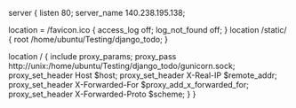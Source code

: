 server {
listen 80;
server_name 140.238.195.138;

location = /favicon.ico { access_log off; log_not_found off; }
location /static/ {
root /home/ubuntu/Testing/django_todo;
}

location / {
include proxy_params;
proxy_pass http://unix:/home/ubuntu/Testing/django_todo/gunicorn.sock;
proxy_set_header Host $host;
proxy_set_header X-Real-IP $remote_addr;
proxy_set_header X-Forwarded-For $proxy_add_x_forwarded_for;
proxy_set_header X-Forwarded-Proto $scheme;
}
}
